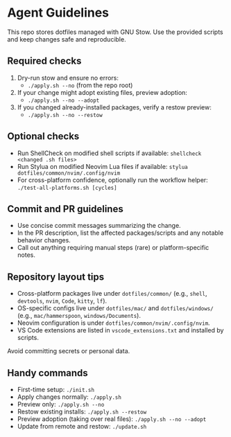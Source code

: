 # Agent Guidelines

This repo stores dotfiles managed with GNU Stow. Use the provided scripts and keep changes safe and reproducible.

## Required checks

1. Dry-run stow and ensure no errors:
	- `./apply.sh --no` (from the repo root)
2. If your change might adopt existing files, preview adoption:
	- `./apply.sh --no --adopt`
3. If you changed already-installed packages, verify a restow preview:
	- `./apply.sh --no --restow`

## Optional checks

- Run ShellCheck on modified shell scripts if available: `shellcheck <changed .sh files>`
- Run Stylua on modified Neovim Lua files if available: `stylua dotfiles/common/nvim/.config/nvim`
- For cross-platform confidence, optionally run the workflow helper: `./test-all-platforms.sh [cycles]`

## Commit and PR guidelines

- Use concise commit messages summarizing the change.
- In the PR description, list the affected packages/scripts and any notable behavior changes.
- Call out anything requiring manual steps (rare) or platform-specific notes.

## Repository layout tips

- Cross-platform packages live under `dotfiles/common/` (e.g., `shell`, `devtools`, `nvim`, `Code`, `kitty`, `lf`).
- OS-specific configs live under `dotfiles/mac/` and `dotfiles/windows/` (e.g., `mac/hammerspoon`, `windows/Documents`).
- Neovim configuration is under `dotfiles/common/nvim/.config/nvim`.
- VS Code extensions are listed in `vscode_extensions.txt` and installed by scripts.

Avoid committing secrets or personal data.

## Handy commands

- First-time setup: `./init.sh`
- Apply changes normally: `./apply.sh`
- Preview only: `./apply.sh --no`
- Restow existing installs: `./apply.sh --restow`
- Preview adoption (taking over real files): `./apply.sh --no --adopt`
- Update from remote and restow: `./update.sh`
